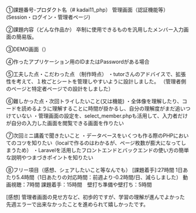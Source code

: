 ①課題番号-プロダクト名（# kadai11_php） 管理画面（認証機能等）(Session・ログイン・管理者ページ)

②課題内容（どんな作品か） 卒制に使用できるものを汎用したメンバー入力画面の簡易版。

③DEMO画面（）

④作ったアプリケーション用のIDまたはPasswordがある場合

⑤工夫した点・こだわった点 （制作時点） ・tutorさんのアドバイスで、拡張性を考えて、１枚ごとシートを管理しやすいように設計しました。 
（管理者側のページと特定者ページでの設計をしました）


⑥難しかった点・次回トライしたいこと(又は機能) 
・全体像を理解したり、コードを読めるように理解することに時間が掛かるし、自分の理解度がまだ追いつけていない 
・管理画面の設定を、select_member.phpも活用して、入力者だけが自分の入力した画面を閲覧できる画面を作りたい

⑦次回ミニ講義で聞きたいこと 
・データベースをいくつも作る際のPHPにおいてのコツを知りたい（localで作るのはわかるが、ページ枚数が膨大になってしまうため）
・Laravelを活用したフロントエンドとバックエンドの使い方の簡単な説明やつまづきポイントを知りたい

⑧フリー項目（感想、シェアしたいこと等なんでも） [課題着手]:27時間 1日あたり5.4時間（1日あたりの対応時間：前週より-0.2時間/日、減らしました） 動画視聴：7時間 課題着手：15時間　壁打ち準備や壁打ち：5時間

[感想] 
管理者画面の見せ方など、初歩的ですが、学習の理解が進んでよかった
先週エラーで出来なかったことを進められて嬉しかったです。
